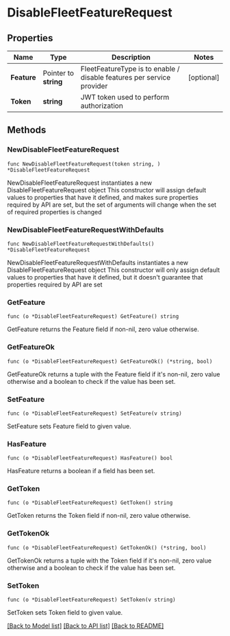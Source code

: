 # DisableFleetFeatureRequest

## Properties

Name | Type | Description | Notes
------------ | ------------- | ------------- | -------------
**Feature** | Pointer to **string** | FleetFeatureType is to enable / disable features per service provider | [optional] 
**Token** | **string** | JWT token used to perform authorization | 

## Methods

### NewDisableFleetFeatureRequest

`func NewDisableFleetFeatureRequest(token string, ) *DisableFleetFeatureRequest`

NewDisableFleetFeatureRequest instantiates a new DisableFleetFeatureRequest object
This constructor will assign default values to properties that have it defined,
and makes sure properties required by API are set, but the set of arguments
will change when the set of required properties is changed

### NewDisableFleetFeatureRequestWithDefaults

`func NewDisableFleetFeatureRequestWithDefaults() *DisableFleetFeatureRequest`

NewDisableFleetFeatureRequestWithDefaults instantiates a new DisableFleetFeatureRequest object
This constructor will only assign default values to properties that have it defined,
but it doesn't guarantee that properties required by API are set

### GetFeature

`func (o *DisableFleetFeatureRequest) GetFeature() string`

GetFeature returns the Feature field if non-nil, zero value otherwise.

### GetFeatureOk

`func (o *DisableFleetFeatureRequest) GetFeatureOk() (*string, bool)`

GetFeatureOk returns a tuple with the Feature field if it's non-nil, zero value otherwise
and a boolean to check if the value has been set.

### SetFeature

`func (o *DisableFleetFeatureRequest) SetFeature(v string)`

SetFeature sets Feature field to given value.

### HasFeature

`func (o *DisableFleetFeatureRequest) HasFeature() bool`

HasFeature returns a boolean if a field has been set.

### GetToken

`func (o *DisableFleetFeatureRequest) GetToken() string`

GetToken returns the Token field if non-nil, zero value otherwise.

### GetTokenOk

`func (o *DisableFleetFeatureRequest) GetTokenOk() (*string, bool)`

GetTokenOk returns a tuple with the Token field if it's non-nil, zero value otherwise
and a boolean to check if the value has been set.

### SetToken

`func (o *DisableFleetFeatureRequest) SetToken(v string)`

SetToken sets Token field to given value.



[[Back to Model list]](../README.md#documentation-for-models) [[Back to API list]](../README.md#documentation-for-api-endpoints) [[Back to README]](../README.md)


